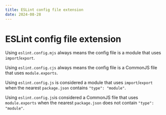 ```yaml
---
title: ESLint config file extension
date: 2024-08-28
---
```


# ESLint config file extension

Using `eslint.config.mjs` always means the config file is a module that uses
`import`/`export`.

Using `eslint.config.cjs` always means the config file is a CommonJS file that
uses `module.exports`.

Using `eslint.config.js` is considered a module that uses `import`/`export` when
the nearest `package.json` contains `"type": "module"`.

Using `eslint.config.js`is considered a CommonJS file that uses `module.exports`
when the nearest `package.json` does not contain `"type": "module"`.

